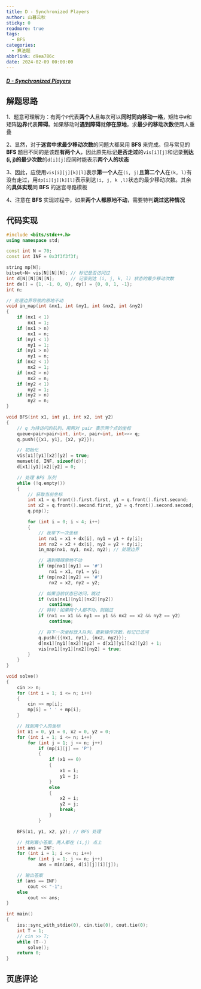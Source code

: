 ```yaml
---
title: D - Synchronized Players
author: 山暮云秋
sticky: 0
readmore: true
tags:
  - BFS
categories:
  - 算法题
abbrlink: d9ea786c
date: 2024-02-09 00:00:00
---
```


##### [D - Synchronized Players](https://atcoder.jp/contests/abc339/tasks/abc339_d)

<!-- more -->

## 解题思路

1、题意可理解为：有两个`P`代表**两个人**且每次可以**同时同向移动一格**，矩阵中`#`和矩阵**边界**代表**障碍**。如果移动时**遇到障碍**就**停在原地**，求**最少的移动次数**使两人重叠

2、显然，对于**迷宫中求最少移动次数**的问题大都采用 **BFS** 来完成。但与常见的 **BFS** 题目不同的是该题**有两个人**，因此原先标记**是否走过**的`vis[i][j]`和记录**到达(i, j)的最少次数**的`d[i][j]`应同时能表示**两个人的状态**

3、因此，应使用`vis[i][j][k][l]`表示**第一个人**在`(i, j)`且**第二个人**在`(k, l)`有没有走过，用`dp[i][j][k][l]`表示到达`(i, j, k ,l)`状态的最少移动次数。其余的**具体实现**同 **BFS** 的迷宫寻路模板

4、注意在 **BFS** 实现过程中，如果**两个人都原地不动**，需要特判**跳过这种情况**

## 代码实现

```cpp
#include <bits/stdc++.h>
using namespace std;

const int N = 70;
const int INF = 0x3f3f3f3f;

string mp[N];
bitset<N> vis[N][N][N]; // 标记是否访问过
int d[N][N][N][N];      // 记录到达 (i, j, k, l) 状态的最少移动次数
int dx[] = {1, -1, 0, 0}, dy[] = {0, 0, 1, -1};
int n;

// 处理边界导致的原地不动
void in_map(int &nx1, int &ny1, int &nx2, int &ny2)
{
    if (nx1 < 1)
        nx1 = 1;
    if (nx1 > n)
        nx1 = n;
    if (ny1 < 1)
        ny1 = 1;
    if (ny1 > n)
        ny1 = n;
    if (nx2 < 1)
        nx2 = 1;
    if (nx2 > n)
        nx2 = n;
    if (ny2 < 1)
        ny2 = 1;
    if (ny2 > n)
        ny2 = n;
}

void BFS(int x1, int y1, int x2, int y2)
{
    // q 为待访问的队列，用两对 pair 表示两个点的坐标
    queue<pair<pair<int, int>, pair<int, int>>> q;
    q.push({{x1, y1}, {x2, y2}});

    // 初始化
    vis[x1][y1][x2][y2] = true;
    memset(d, INF, sizeof(d));
    d[x1][y1][x2][y2] = 0;

    // 处理 BFS 队列
    while (!q.empty())
    {
        // 获取当前坐标
        int x1 = q.front().first.first, y1 = q.front().first.second;
        int x2 = q.front().second.first, y2 = q.front().second.second;
        q.pop();

        for (int i = 0; i < 4; i++)
        {
            // 枚举下一次坐标
            int nx1 = x1 + dx[i], ny1 = y1 + dy[i];
            int nx2 = x2 + dx[i], ny2 = y2 + dy[i];
            in_map(nx1, ny1, nx2, ny2); // 处理边界

            // 遇到障碍原地不动
            if (mp[nx1][ny1] == '#')
                nx1 = x1, ny1 = y1;
            if (mp[nx2][ny2] == '#')
                nx2 = x2, ny2 = y2;

            // 如果当前状态已访问，跳过
            if (vis[nx1][ny1][nx2][ny2])
                continue;
            // 特判：如果两个人都不动，则跳过
            if (nx1 == x1 && ny1 == y1 && nx2 == x2 && ny2 == y2)
                continue;

            // 将下一次坐标放入队列，更新操作次数，标记已访问
            q.push({{nx1, ny1}, {nx2, ny2}});
            d[nx1][ny1][nx2][ny2] = d[x1][y1][x2][y2] + 1;
            vis[nx1][ny1][nx2][ny2] = true;
        }
    }
}

void solve()
{
    cin >> n;
    for (int i = 1; i <= n; i++)
    {
        cin >> mp[i];
        mp[i] = ' ' + mp[i];
    }

    // 找到两个人的坐标
    int x1 = 0, y1 = 0, x2 = 0, y2 = 0;
    for (int i = 1; i <= n; i++)
        for (int j = 1; j <= n; j++)
            if (mp[i][j] == 'P')
            {
                if (x1 == 0)
                {
                    x1 = i;
                    y1 = j;
                }
                else
                {
                    x2 = i;
                    y2 = j;
                    break;
                }
            }

    BFS(x1, y1, x2, y2); // BFS 处理

    // 找到最小答案，两人都在 (i,j) 点上
    int ans = INF;
    for (int i = 1; i <= n; i++)
        for (int j = 1; j <= n; j++)
            ans = min(ans, d[i][j][i][j]);

    // 输出答案
    if (ans == INF)
        cout << "-1";
    else
        cout << ans;
}

int main()
{
    ios::sync_with_stdio(0), cin.tie(0), cout.tie(0);
    int T = 1;
    // cin >> T;
    while (T--)
        solve();
    return 0;
}
```

## 页底评论
